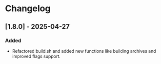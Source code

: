 # Changelog

## [1.8.0] - 2025-04-27

### Added
- Refactored build.sh and added new functions like building archives and improved flags support.
